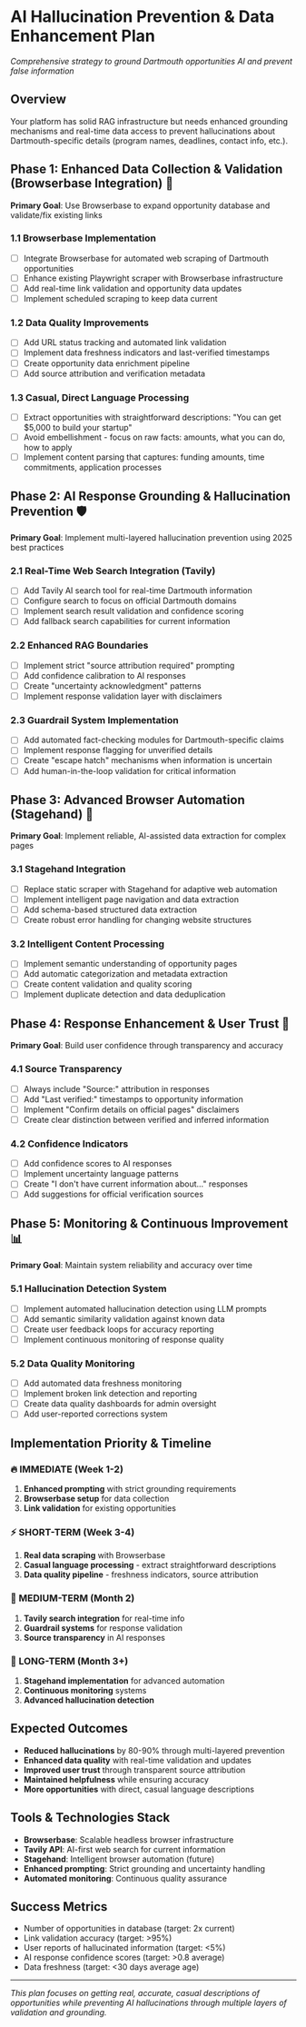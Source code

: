 # AI Hallucination Prevention & Data Enhancement Plan
*Comprehensive strategy to ground Dartmouth opportunities AI and prevent false information*

## Overview
Your platform has solid RAG infrastructure but needs enhanced grounding mechanisms and real-time data access to prevent hallucinations about Dartmouth-specific details (program names, deadlines, contact info, etc.).

## Phase 1: Enhanced Data Collection & Validation (Browserbase Integration) 🚀
**Primary Goal**: Use Browserbase to expand opportunity database and validate/fix existing links

### 1.1 Browserbase Implementation
- [ ] Integrate Browserbase for automated web scraping of Dartmouth opportunities
- [ ] Enhance existing Playwright scraper with Browserbase infrastructure
- [ ] Add real-time link validation and opportunity data updates
- [ ] Implement scheduled scraping to keep data current

### 1.2 Data Quality Improvements
- [ ] Add URL status tracking and automated link validation
- [ ] Implement data freshness indicators and last-verified timestamps
- [ ] Create opportunity data enrichment pipeline
- [ ] Add source attribution and verification metadata

### 1.3 Casual, Direct Language Processing
- [ ] Extract opportunities with straightforward descriptions: "You can get $5,000 to build your startup"
- [ ] Avoid embellishment - focus on raw facts: amounts, what you can do, how to apply
- [ ] Implement content parsing that captures: funding amounts, time commitments, application processes

## Phase 2: AI Response Grounding & Hallucination Prevention 🛡️
**Primary Goal**: Implement multi-layered hallucination prevention using 2025 best practices

### 2.1 Real-Time Web Search Integration (Tavily)
- [ ] Add Tavily AI search tool for real-time Dartmouth information
- [ ] Configure search to focus on official Dartmouth domains
- [ ] Implement search result validation and confidence scoring
- [ ] Add fallback search capabilities for current information

### 2.2 Enhanced RAG Boundaries
- [ ] Implement strict "source attribution required" prompting
- [ ] Add confidence calibration to AI responses
- [ ] Create "uncertainty acknowledgment" patterns
- [ ] Implement response validation layer with disclaimers

### 2.3 Guardrail System Implementation
- [ ] Add automated fact-checking modules for Dartmouth-specific claims
- [ ] Implement response flagging for unverified details
- [ ] Create "escape hatch" mechanisms when information is uncertain
- [ ] Add human-in-the-loop validation for critical information

## Phase 3: Advanced Browser Automation (Stagehand) 🤖
**Primary Goal**: Implement reliable, AI-assisted data extraction for complex pages

### 3.1 Stagehand Integration
- [ ] Replace static scraper with Stagehand for adaptive web automation
- [ ] Implement intelligent page navigation and data extraction
- [ ] Add schema-based structured data extraction
- [ ] Create robust error handling for changing website structures

### 3.2 Intelligent Content Processing
- [ ] Implement semantic understanding of opportunity pages
- [ ] Add automatic categorization and metadata extraction
- [ ] Create content validation and quality scoring
- [ ] Implement duplicate detection and data deduplication

## Phase 4: Response Enhancement & User Trust 🎯
**Primary Goal**: Build user confidence through transparency and accuracy

### 4.1 Source Transparency
- [ ] Always include "Source:" attribution in responses
- [ ] Add "Last verified:" timestamps to opportunity information
- [ ] Implement "Confirm details on official pages" disclaimers
- [ ] Create clear distinction between verified and inferred information

### 4.2 Confidence Indicators
- [ ] Add confidence scores to AI responses
- [ ] Implement uncertainty language patterns
- [ ] Create "I don't have current information about..." responses
- [ ] Add suggestions for official verification sources

## Phase 5: Monitoring & Continuous Improvement 📊
**Primary Goal**: Maintain system reliability and accuracy over time

### 5.1 Hallucination Detection System
- [ ] Implement automated hallucination detection using LLM prompts
- [ ] Add semantic similarity validation against known data
- [ ] Create user feedback loops for accuracy reporting
- [ ] Implement continuous monitoring of response quality

### 5.2 Data Quality Monitoring
- [ ] Add automated data freshness monitoring
- [ ] Implement broken link detection and reporting
- [ ] Create data quality dashboards for admin oversight
- [ ] Add user-reported corrections system

## Implementation Priority & Timeline

### 🔥 IMMEDIATE (Week 1-2)
1. **Enhanced prompting** with strict grounding requirements
2. **Browserbase setup** for data collection
3. **Link validation** for existing opportunities

### ⚡ SHORT-TERM (Week 3-4)
1. **Real data scraping** with Browserbase
2. **Casual language processing** - extract straightforward descriptions
3. **Data quality pipeline** - freshness indicators, source attribution

### 🎯 MEDIUM-TERM (Month 2)
1. **Tavily search integration** for real-time info
2. **Guardrail systems** for response validation
3. **Source transparency** in AI responses

### 🚀 LONG-TERM (Month 3+)
1. **Stagehand implementation** for advanced automation
2. **Continuous monitoring** systems
3. **Advanced hallucination detection**

## Expected Outcomes
- **Reduced hallucinations** by 80-90% through multi-layered prevention
- **Enhanced data quality** with real-time validation and updates
- **Improved user trust** through transparent source attribution
- **Maintained helpfulness** while ensuring accuracy
- **More opportunities** with direct, casual language descriptions

## Tools & Technologies Stack
- **Browserbase**: Scalable headless browser infrastructure
- **Tavily API**: AI-first web search for current information
- **Stagehand**: Intelligent browser automation (future)
- **Enhanced prompting**: Strict grounding and uncertainty handling
- **Automated monitoring**: Continuous quality assurance

## Success Metrics
- Number of opportunities in database (target: 2x current)
- Link validation accuracy (target: >95%)
- User reports of hallucinated information (target: <5%)
- AI response confidence scores (target: >0.8 average)
- Data freshness (target: <30 days average age)

---
*This plan focuses on getting real, accurate, casual descriptions of opportunities while preventing AI hallucinations through multiple layers of validation and grounding.*